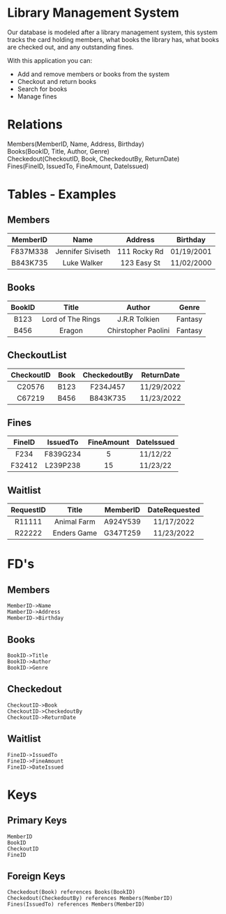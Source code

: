 # **Library Management System**
Our database is modeled after a library management system, this system tracks the card holding members,  what books the library has, what books are checked out, and any outstanding fines.

With this application you can:  
- Add and remove members or books from the system
- Checkout and return books
- Search for books
- Manage fines
        

# Relations
Members(MemberID, Name, Address, Birthday)  
Books(BookID, Title, Author, Genre)  
Checkedout(CheckoutID, Book, CheckedoutBy, ReturnDate)  
Fines(FineID, IssuedTo, FineAmount, DateIssued)

# Tables - Examples
## Members
| MemberID |       Name        |   Address    |  Birthday  |
| :------: | :---------------: | :----------: | :--------: |
| F837M338 | Jennifer Siviseth | 111 Rocky Rd | 01/19/2001 |
| B843K735 |    Luke Walker    | 123 Easy St  | 11/02/2000 |

## Books
| BookID |       Title       |       Author        |  Genre  |
| :----: | :---------------: | :-----------------: | :-----: |
|  B123  | Lord of The Rings |    J.R.R Tolkien    | Fantasy |
|  B456  |      Eragon       | Chirstopher Paolini | Fantasy |


## CheckoutList
| CheckoutID | Book  | CheckedoutBy | ReturnDate |
| :--------: | :---: | :----------: | :--------: |
|   C20576   | B123  |   F234J457   | 11/29/2022 |
|   C67219   | B456  |   B843K735   | 11/23/2022 |

## Fines
| FineID | IssuedTo | FineAmount | DateIssued |
| :----: | :------: | :--------: | :--------: |
|  F234  | F839G234 |     5      |  11/12/22  |
| F32412 | L239P238 |     15     |  11/23/22  |


## Waitlist
| RequestID |    Title    | MemberID | DateRequested |
| :-------: | :---------: | :------: | :-----------: |
|  R11111   | Animal Farm | A924Y539 |  11/17/2022   |
|  R22222   | Enders Game | G347T259 |  11/23/2022   |
 

# FD's
## Members 
    MemberID->Name  
    MamberID->Address  
    MemberID->Birthday  
## Books
    BookID->Title  
    BookID->Author  
    BookID->Genre 
## Checkedout  
    CheckoutID->Book
    CheckoutID->CheckedoutBy
    CheckoutID->ReturnDate
## Waitlist
    FineID->IssuedTo
    FineID->FineAmount
    FineID->DateIssued

# Keys
## Primary Keys  
    MemberID  
    BookID  
    CheckoutID  
    FineID

## Foreign Keys  
    Checkedout(Book) references Books(BookID)
    Checkedout(CheckedoutBy) references Members(MemberID)
    Fines(IssuedTo) references Members(MemberID)
